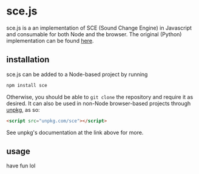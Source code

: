 # sce.js
sce.js is a an implementation of SCE (Sound Change Engine) in Javascript and consumable for both Node and the browser.
The original (Python) implementation can be found [here](https://github.com/KathTheDragon/Conlanger).

## installation
sce.js can be added to a Node-based project by running
```bash
npm install sce
```
Otherwise, you should be able to ``git clone`` the repository and require it as desired.
It can also be used in non-Node browser-based projects through [unpkg](https://unpkg.com), as so:
```html
<script src="unpkg.com/sce"></script>
```
See unpkg's documentation at the link above for more.

## usage
have fun lol
